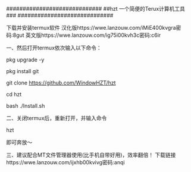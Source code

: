 #############################
##hzt 一个简便的Terux计算机工具###
#############################

下载并安装termux软件
汉化版https://wwe.lanzouw.com/iMiE400kvgra密码:8gut
英文版https://wwe.lanzouw.com/ig75i00kvh3c密码:c6ir

一、然后打开termux依次输入以下命令：

pkg upgrade -y

pkg install git

git clone https://github.com/WindowHZT/hzt

cd hzt

bash ./Install.sh

二、关闭termux后，重新打开，并输入命令 

hzt

即可奔放～

三、建议配合MT文件管理器使用(比手机自带好用)，效率翻倍！
下载链接https://wwe.lanzouw.com/ijxhb00kvivg密码:anqi
